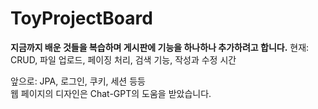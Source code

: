 # ToyProjectBoard
<strong>지금까지 배운 것들을 복습하며 게시판에 기능을 하나하나 추가하려고 합니다.</strong>
현재: CRUD, 파일 업로드, 페이징 처리, 검색 기능, 작성과 수정 시간 <br>

앞으로: JPA, 로그인, 쿠키, 세션 등등
<br>
웹 페이지의 디자인은  Chat-GPT의 도움을 받았습니다.
